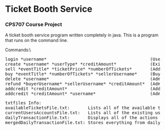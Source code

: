 # Ticket Booth Service
### CPS707 Course Project

A ticket booth service program written completely in java. This is a program that runs on the command line.

Commands:\
<pre>
login *username*                                        (Username must exist in the currentUsersAccountsFile.txt in order to successfully log in)\
create *username* *userType* *creditAmount*             (Existing User Types: SS,FS,BS,AA) (AA is admin)\
sell *eventTitle* *ticketPrice* *numberOfTickets*       (Adds a listing to the text file availableTicketsFile.txt and allows users to purchase it)\
buy *eventTitle* *numberOfTickets* *sellerUsername*     (Buys the specified ticket and deducts the amount from the current user that is logged in)\
delete *username*                                       (Admin Command: deletes a user from the currentUsersAccountsFile.txt file)\
refund *buyerUsername* *sellerUsername* *creditAmount*  (Admin Command: Adds specified creditAmount back to the buyer and deducts it from the seller)\
addcredit *creditAmount*                                (Adds specified creditAmount to the current user that is logged in)\
addcredit *creditAmount* *username*                     (Admin Command: Adds specified creditAmount to the specified username)
</pre>

<pre>
txtfiles Info:
availableTicketsFile.txt:       Lists all of the available tickets that users can buy. Users are also able to add more to this list by using the command "sell"
currentUsersAccountsFile.txt:   Lists all of the existing users of the program.
dailyTransactionFile.txt:       Displays all of the actions the user does within one session of using the ticket booth program.
mergedDailyTransactionFile.txt: Stores everything from dailyTransactionFile.txt to this file and keeps it after the program is terminated.
</pre>
